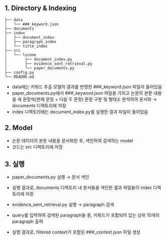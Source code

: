 ## 1. Directory & Indexing

```
├── data
│   └── ###_keyword.json
├── documents
├── index
│   ├── document_index
│   ├── paragraph_index
│   └── title_index
├── src
│   └── lucene
│        ├── document_index.py
│        ├── evidence_sent_retrieval.py
│        └── paper_documents.py
├── config.py
└── README.md
```

- data에는 키워드 추출 모델의 결과를 반영한 ###_keyword.json 파일이 들어있음
- paper_documents.py에서 ###_keyword.json 파일을 가지고 논문의 본문 내용을 세 문장씩(현재 문장 + 다음 두 문장) 문장 구분 및 형태소 분석하여 문서화 → documents 디렉토리에 저장
- index 디렉토리에는 document_index.py를 실행한 결과 파일이 들어있음

## 2. Model
- 논문 데이터의 본문 내용을 문서화한 후, 색인하여 검색하는 model
- 코드는 src 디렉토리에 저장

## 3. 실행
- paper_documents.py 실행 → 문서 색인
- 실행 결과로, documents 디렉토리 내 문서들을 색인한 결과 파일들이 index 디렉토리에 저장

- evidence_sent_retrieval.py 실행 → paragraph 검색
- query를 입력하여 검색된 paragraph들 중, 키워드가 포함되어 있는 상위 10개의 paragraph 출력
- 실행 결과로, filtered context가 포함된 ###_context.json 파일 생성
